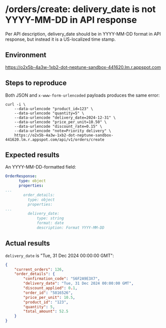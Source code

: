 # /orders/create: delivery_date is not YYYY-MM-DD in API response
Per API description, delivery_date should be in YYYY-MM-DD format in API response, but instead it is a US-localized time stamp.

## Environment
https://o2x5b-4a3w-1xb2-dot-neptune-sandbox-441620.lm.r.appspot.com

## Steps to reproduce
Both JSON and `x-www-form-urlencoded` payloads produces the same error:
```shell
curl -i \
    --data-urlencode "product_id=123" \
    --data-urlencode "quantity=5" \
    --data-urlencode "delivery_date=2024-12-31" \
    --data-urlencode "price_per_unit=10.50" \
    --data-urlencode "discount_rate=0.15" \
    --data-urlencode "note=Priority delivery" \
    https://o2x5b-4a3w-1xb2-dot-neptune-sandbox-441620.lm.r.appspot.com/api/v1/orders/create
```

## Expected results
An YYYY-MM-DD-formatted field:
```yaml
OrderResponse:
      type: object
      properties:
...
        order_details:
          type: object
          properties:
...
          delivery_date:
              type: string
              format: date
              description: Format YYYY-MM-DD
```

## Actual results
`delivery_date` is "Tue, 31 Dec 2024 00:00:00 GMT":
```json
{
    "current_orders": 126,
    "order_details": {
        "confirmation_code": "S6F2A9E3X7",
        "delivery_date": "Tue, 31 Dec 2024 00:00:00 GMT",
        "discount_applied": 0.1,
        "order_id": "5816526",
        "price_per_unit": 10.5,
        "product_id": "123",
        "quantity": 5,
        "total_amount": 52.5
    }
}
```
